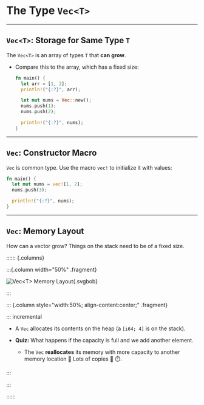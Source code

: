 <!-- markdownlint-disable-file MD034 MD033 MD001 MD024 MD026-->

# The Type `Vec<T>`

---

## `Vec<T>`: Storage for Same Type `T`

The `Vec<T>` is an array of types `T` that **can grow**.

- Compare this to the array, which has a fixed size:

  ```rust {line-numbers=}
  fn main() {
    let arr = [1, 2];
    println!("{:?}", arr);

    let mut nums = Vec::new();
    nums.push(1);
    nums.push(2);

    println!("{:?}", nums);
  }
  ```

---

## `Vec`: Constructor Macro

`Vec` is common type. Use the macro `vec!` to initialize it with values:

```rust {line-numbers="2"}
fn main() {
  let mut nums = vec![1, 2];
  nums.push(3);

  println!("{:?}", nums);
}
```

---

## `Vec`: Memory Layout

How can a vector grow? Things on the stack need to be of a fixed size.

:::::: {.columns}

:::{.column width="50%" .fragment}

![`Vec<T>` Memory Layout](${meta:include-base-dir}/assets/images/A1-vec-memory-layout.svgbob){.svgbob}

:::

::: {.column style="width:50%; align-content:center;" .fragment}

::: incremental

- A `Vec` allocates its contents on the heap (a `[i64; 4]` is on the stack).

- **Quiz:** What happens if the capacity is full and we add another element.

  - The `Vec` **reallocates** its memory with more capacity to another memory
    location  Lots of copies 🐌 ⏱️.

:::

:::

::::::
